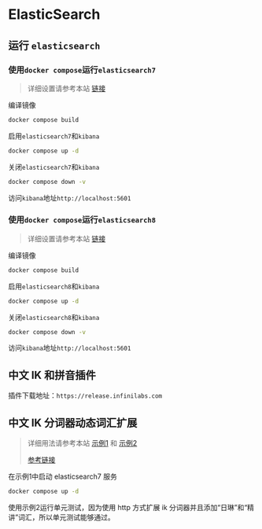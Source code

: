 # ElasticSearch



## 运行 `elasticsearch`



### 使用`docker compose`运行`elasticsearch7`

>详细设置请参考本站 [链接](https://gitee.com/dexterleslie/demonstration/tree/master/elasticsearch/elasticsearch7)

编译镜像

```bash
docker compose build
```

启用`elasticsearch7`和`kibana`

```bash
docker compose up -d
```

关闭`elasticsearch7`和`kibana`

```bash
docker compose down -v
```

访问`kibana`地址`http://localhost:5601`



### 使用`docker compose`运行`elasticsearch8`

>详细设置请参考本站 [链接](https://gitee.com/dexterleslie/demonstration/tree/master/elasticsearch/elasticsearch8)

编译镜像

```bash
docker compose build
```

启用`elasticsearch8`和`kibana`

```bash
docker compose up -d
```

关闭`elasticsearch8`和`kibana`

```bash
docker compose down -v
```

访问`kibana`地址`http://localhost:5601`



## 中文 IK 和拼音插件

插件下载地址：`https://release.infinilabs.com`



## 中文 IK 分词器动态词汇扩展

>详细用法请参考本站 [示例1](https://gitee.com/dexterleslie/demonstration/tree/main/elasticsearch/elasticsearch7) 和 [示例2](https://gitee.com/dexterleslie/demonstration/tree/main/elasticsearch/demo-ik-analyzer-extend)
>
>[参考链接](https://blog.csdn.net/qq_43692950/article/details/122274613)

在示例1中启动 elasticsearch7 服务

```bash
docker compose up -d
```

使用示例2运行单元测试，因为使用 http 方式扩展 ik 分词器并且添加“日琳”和“精讲”词汇，所以单元测试能够通过。



